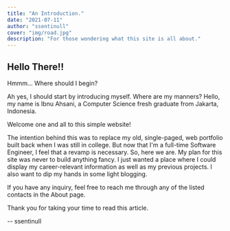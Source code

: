 ```yaml
---
title: "An Introduction."
date: "2021-07-11"
author: "ssentinull"
cover: "img/road.jpg"
description: "For those wondering what this site is all about."
---
```


## Hello There!!

Hmmm... Where should I begin?

Ah yes, I should start by introducing myself. Where are my manners? Hello, my name is Ibnu Ahsani, a Computer Science fresh graduate from Jakarta, Indonesia.

Welcome one and all to this simple website!

The intention behind this was to replace my old, single-paged, web portfolio built back when I was still in college. But now that I'm a full-time Software Engineer, I feel that a revamp is necessary. So, here we are. My plan for this site was never to build anything fancy. I just wanted a place where I could display my career-relevant information as well as my previous projects. I also want to dip my hands in some light blogging.

If you have any inquiry, feel free to reach me through any of the listed contacts in the About page.

Thank you for taking your time to read this article.

-- ssentinull
